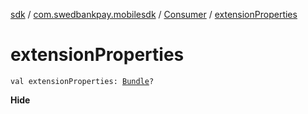 [sdk](../../index.md) / [com.swedbankpay.mobilesdk](../index.md) / [Consumer](index.md) / [extensionProperties](./extension-properties.md)

# extensionProperties

`val extensionProperties: `[`Bundle`](https://developer.android.com/reference/android/os/Bundle.html)`?`

**Hide**

